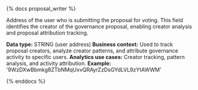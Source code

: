 {% docs proposal_writer %}

Address of the user who is submitting the proposal for voting. This field identifies the creator of the governance proposal, enabling creator analysis and proposal attribution tracking.

**Data type:** STRING (user address)
**Business context:** Used to track proposal creators, analyze creator patterns, and attribute governance activity to specific users.
**Analytics use cases:** Creator tracking, pattern analysis, and activity attribution.
**Example:** '9WzDXwBbmkg8ZTbNMqUxvQRAyrZzDsGYdLVL9zYtAWWM'

{% enddocs %} 
